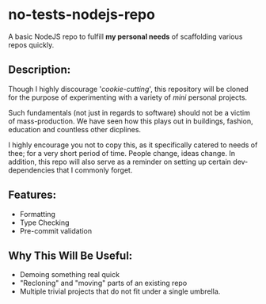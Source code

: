 # no-tests-nodejs-repo

A basic NodeJS repo to fulfill **my personal needs** of scaffolding various repos quickly.

## Description:
Though I highly discourage '*cookie-cutting*', this repository will be cloned for the purpose of experimenting with a variety of *mini* personal projects.

Such fundamentals (not just in regards to software) should not be a victim of mass-production. We have seen how this plays out in buildings, fashion, education and countless other dicplines. 

I highly encourage you not to copy this, as it specifically catered to needs of thee; for a very short period of time. People change, ideas change. In addition, this repo will also serve as a reminder on setting up certain dev-dependencies that I commonly forget. 

## Features:

* Formatting
* Type Checking
* Pre-commit validation

## Why This Will Be Useful:

* Demoing something real quick
* "Recloning" and "moving" parts of an existing repo
* Multiple trivial projects that do not fit under a single umbrella.

